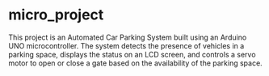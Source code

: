 # micro_project
This project is an Automated Car Parking System built using an Arduino UNO microcontroller. The system detects the presence of vehicles in a parking space, displays the status on an LCD screen, and controls a servo motor to open or close a gate based on the availability of the parking space.
